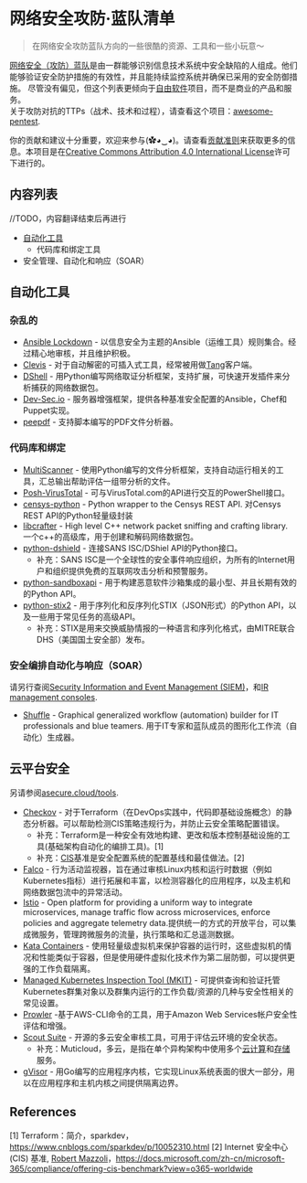 # 网络安全攻防·蓝队清单

> 在网络安全攻防蓝队方向的一些很酷的资源、工具和一些小玩意～

[网络安全（攻防）蓝队](https://en.wikipedia.org/wiki/Blue_team_(computer_security))是由一群能够识别信息技术系统中安全缺陷的人组成。他们能够验证安全防护措施的有效性，并且能持续监控系统并确保已采用的安全防御措施。  
尽管没有偏见，但这个列表更倾向于[自由软件](https://www.gnu.org/philosophy/free-sw.html)项目，而不是商业的产品和服务。  
关于攻防对抗的TTPs（战术、技术和过程），请查看这个项目：[awesome-pentest](https://github.com/fabacab/awesome-pentest).  

你的贡献和建议十分重要，欢迎来参与(✿◕‿◕)。请查看[贡献准则](CONTRIBUTING.md)来获取更多的信息。本项目是在[Creative Commons Attribution 4.0 International License](http://creativecommons.org/licenses/by/4.0/)许可下进行的。

## 内容列表

//TODO，内容翻译结束后再进行

- [自动化工具](#自动化工具)
  - 代码库和绑定工具
- 安全管理、自动化和响应（SOAR）


## 自动化工具

### 杂乱的

- [Ansible Lockdown](https://ansiblelockdown.io/) - 以信息安全为主题的Ansible（运维工具）规则集合。经过精心地审核，并且维护积极。
- [Clevis](https://github.com/latchset/clevis) - 
对于自动解密的可插入式工具，经常被用做[Tang](https://github.com/latchset/tang)客户端。
- [DShell](https://github.com/USArmyResearchLab/Dshell) - 用Python编写网络取证分析框架，支持扩展，可快速开发插件来分析捕获的网络数据包。
- [Dev-Sec.io](https://dev-sec.io/) - 服务器增强框架，提供各种基准安全配置的Ansible，Chef和Puppet实现。
- [peepdf](https://eternal-todo.com/tools/peepdf-pdf-analysis-tool) - 支持脚本编写的PDF文件分析器。

### 代码库和绑定

- [MultiScanner](https://github.com/mitre/multiscanner) - 使用Python编写的文件分析框架，支持自动运行相关的工具，汇总输出帮助评估一组带分析的文件。
- [Posh-VirusTotal](https://github.com/darkoperator/Posh-VirusTotal) - 可与VirusTotal.com的API进行交互的PowerShell接口。
- [censys-python](https://github.com/censys/censys-python) - Python wrapper to the Censys REST API.
对Censys REST API的Python轻量级封装
- [libcrafter](https://github.com/pellegre/libcrafter) - High level C++ network packet sniffing and crafting library.
一个c++的高级库，用于创建和解码网络数据包。
- [python-dshield](https://github.com/rshipp/python-dshield) - 连接SANS ISC/DShiel API的Python接口。
    - 补充：SANS ISC是一个全球性的安全事件响应组织，为所有的Internet用户和组织提供免费的互联网攻击分析和预警服务。
- [python-sandboxapi](https://github.com/InQuest/python-sandboxapi) - 用于构建恶意软件沙箱集成的最小型、并且长期有效的的Python API。
- [python-stix2](https://github.com/oasis-open/cti-python-stix2) - 用于序列化和反序列化STIX（JSON形式）的Python API，以及一些用于常见任务的高级API。
    - 补充：STIX是用来交换威胁情报的一种语言和序列化格式，由MITRE联合DHS（美国国土安全部）发布。

### 安全编排自动化与响应（SOAR）

请另行查阅[Security Information and Event Management (SIEM)](#security-information-and-event-management-siem)，和[IR management consoles](#ir-management-consoles).

- [Shuffle](https://shuffler.io/) - Graphical generalized workflow (automation) builder for IT professionals and blue teamers.
用于IT专家和蓝队成员的图形化工作流（自动化）生成器。

## 云平台安全

另请参阅[asecure.cloud/tools](https://asecure.cloud/tools/).

- [Checkov](https://www.checkov.io/) - 对于Terraform（在DevOps实践中，代码即基础设施概念）的静态分析器。可以帮助检测CIS策略违规行为，并防止云安全策略配置错误。
    - 补充：Terraform是一种安全有效地构建、更改和版本控制基础设施的工具(基础架构自动化的编排工具)。[1]
    - 补充：[CIS](https://www.cisecurity.org/cis-benchmarks/)基准是安全配置系统的配置基线和最佳做法。[2]
- [Falco](https://falco.org/) - 行为活动监视器，旨在通过审核Linux内核和运行时数据（例如Kubernetes指标）进行拓展和丰富，以检测容器化的应用程序，以及主机和网络数据包流中的异常活动。
- [Istio](https://istio.io/) - Open platform for providing a uniform way to integrate microservices, manage traffic flow across microservices, enforce policies and aggregate telemetry data.提供统一的方式的开放平台，可以集成微服务，管理跨微服务的流量，执行策略和汇总遥测数据。
- [Kata Containers](https://katacontainers.io/) - 使用轻量级虚拟机来保护容器的运行时，这些虚拟机的情况和性能类似于容器，但是使用硬件虚拟化技术作为第二层防御，可以提供更强的工作负载隔离。
- [Managed Kubernetes Inspection Tool (MKIT)](https://github.com/darkbitio/mkit) - 可提供查询和验证托管Kubernetes群集对象以及群集内运行的工作负载/资源的几种与安全性相关的常见设置。
- [Prowler](https://github.com/toniblyx/prowler) -基于AWS-CLI命令的工具，用于Amazon Web Services帐户安全性评估和增强。
- [Scout Suite](https://github.com/nccgroup/ScoutSuite) - 开源的多云安全审核工具，可用于评估云环境的安全状态。
    - 补充：Muticloud，多云，是指在单个异构架构中使用多个[云计算](https://en.wikipedia.org/wiki/Cloud_computing)和[存储](https://en.wikipedia.org/wiki/Cloud_storage)服务。
- [gVisor](https://github.com/google/gvisor) - 用Go编写的应用程序内核，它实现Linux系统表面的很大一部分，用以在应用程序和主机内核之间提供隔离边界。






## References

[1] Terraform：简介，sparkdev，https://www.cnblogs.com/sparkdev/p/10052310.html
[2] Internet 安全中心 (CIS) 基准, [Robert Mazzoli](https://github.com/robmazz)，https://docs.microsoft.com/zh-cn/microsoft-365/compliance/offering-cis-benchmark?view=o365-worldwide